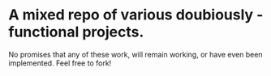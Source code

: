 # A mixed repo of various doubiously - functional projects.
No promises that any of these work, will remain working, or have even been implemented. Feel free to fork!
